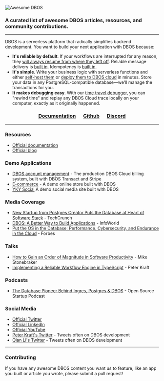 ![Awesome DBOS](https://dbos-blog-posts.s3.us-west-1.amazonaws.com/logos/black_logotype%2Btransparent_bg_h4000px.png)


### A curated list of awesome DBOS articles, resources, and community contributions.

---

DBOS is a serverless platform that radically simplifies backend development. You want to build your next application with DBOS because:

- **It's reliable by default**.  If your workflows are interrupted for any reason, they [will always resume from where they left off](https://docs.dbos.dev/tutorials/workflow-tutorial#reliability-guarantees).  Reliable message delivery is [built in](https://docs.dbos.dev/tutorials/workflow-communication-tutorial#reliability-guarantees-1). Idempotency is [built in](https://docs.dbos.dev/tutorials/idempotency-tutorial).
- **It's simple**.  Write your business logic with serverless functions and either [self-host them](https://docs.dbos.dev/tutorials/self-hosting) or [deploy them to DBOS cloud](https://docs.dbos.dev/getting-started/quickstart#deploying-to-dbos-cloud) in minutes. Store your data in any PostgreSQL-compatible database&mdash;we'll manage the transactions for you.
- **It makes debugging easy**.  With our [time travel debugger](https://docs.dbos.dev/cloud-tutorials/timetravel-debugging), you can "rewind time" and replay any DBOS Cloud trace locally on your computer, exactly as it originally happened.

<div align="center">

### [Documentation](https://docs.dbos.dev/) &emsp;  [Github](https://github.com/dbos-inc/dbos-transact) &emsp; [Discord](https://discord.com/invite/jsmC6pXGgX)
</div>

---

### Resources

- [Official documentation](https://docs.dbos.dev/)
- [Official blog](https://www.dbos.dev/blog)

### Demo Applications
- [DBOS account management](https://github.com/dbos-inc/dbos-account-management) - The production DBOS Cloud billing system, built with DBOS Transact and Stripe
- [E-commerce](https://github.com/dbos-inc/dbos-demo-apps/tree/main/e-commerce) - A demo online store built with DBOS
- [YKY Social](https://github.com/dbos-inc/dbos-demo-apps/tree/main/yky-social) A demo social media site built with DBOS

### Media Coverage
- [New Startup from Postgres Creator Puts the Database at Heart of Software Stack](https://techcrunch.com/2024/03/12/new-startup-from-postgres-creator-puts-the-database-at-heart-of-software-stack/?guccounter=1) - TechCrunch
- [DBOS: A Better Way to Build Applications](https://www.infoworld.com/article/3715410/dbos-a-better-way-to-build-applications.html) - InfoWorld
- [Put the OS in the Database: Performance, Cybersecurity, and Endurance in the Cloud](https://www.forbes.com/sites/johnwerner/2023/08/15/put-the-os-in-the-database-performance-cybersecurity-and-endurance-in-the-cloud/) - Forbes

### Talks
-  [How to Gain an Order of Magnitude in Software Productivity](https://www.dbos.dev/stonebraker-increase-software-engineering-productivity) - Mike Stonebraker
-  [Implementing a Reliable Workflow Engine in TypeScript](https://www.dbos.dev/blog/reliable-workflow-engine-typescript-sfnode) - Peter Kraft

### Podcasts
- [The Database Pioneer Behind Ingres, Postgres & DBOS](https://podcasters.spotify.com/pod/show/ossstartuppodcast/episodes/E138-The-Database-Pioneer-Behind-Ingres--Postgres--DBOS-e2l16tn/a-abc9pmt) - Open Source Startup Podcast

### Social Media
- [Official Twitter](https://x.com/DBOS_Inc)
- [Official LinkedIn](https://www.linkedin.com/company/dbos-inc/mycompany/)
- [Official YouTube](https://www.youtube.com/@DBOS-Inc)
- [Peter Kraft's Twitter](https://x.com/petereliaskraft) - Tweets often on DBOS development
- [Qian Li's Twitter](https://x.com/qianl_cs) - Tweets often on DBOS development

---

### Contributing

If you have any awesome DBOS content you want us to feature, like an app you built or article you wrote, please submit a pull request!
